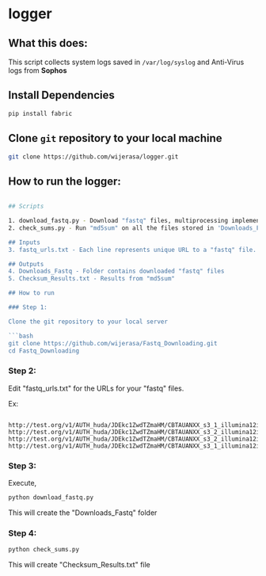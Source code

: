 # logger

## What this does:

This script collects system logs saved in `/var/log/syslog` and Anti-Virus logs from **Sophos**

## Install Dependencies 

```bash
pip install fabric

```

## Clone `git` repository to your local machine

```bash
git clone https://github.com/wijerasa/logger.git

```


## How to run the logger:

```bash

## Scripts

1. download_fastq.py - Download "fastq" files, multiprocessing implemented.
2. check_sums.py - Run "md5sum" on all the files stored in 'Downloads_Fastq" folder

## Inputs
3. fastq_urls.txt - Each line represents unique URL to a "fastq" file.

## Outputs
4. Downloads_Fastq - Folder contains downloaded "fastq" files
5. Checksum_Results.txt - Results from "md5sum"

## How to run

### Step 1:

Clone the git repository to your local server

```bash
git clone https://github.com/wijerasa/Fastq_Downloading.git
cd Fastq_Downloading

```

### Step 2:

Edit "fastq_urls.txt" for the URLs for your "fastq" files.

Ex:
```

http://test.org/v1/AUTH_huda/JDEkc1ZwdTZmaHM/CBTAUANXX_s3_1_illumina12index_9_SL267844.fastq.gz
http://test.org/v1/AUTH_huda/JDEkc1ZwdTZmaHM/CBTAUANXX_s3_2_illumina12index_9_SL267844.fastq.gz
http://test.org/v1/AUTH_huda/JDEkc1ZwdTZmaHM/CBTAUANXX_s3_2_illumina12index_1_SL267821.fastq.gz
http://test.org/v1/AUTH_huda/JDEkc1ZwdTZmaHM/CBTAUANXX_s3_1_illumina12index_1_SL267821.fastq.gz

```

### Step 3:

Execute,

```bash
python download_fastq.py
```

This will create the "Downloads_Fastq" folder

### Step 4:

```bash
python check_sums.py
```

This will create "Checksum_Results.txt" file
